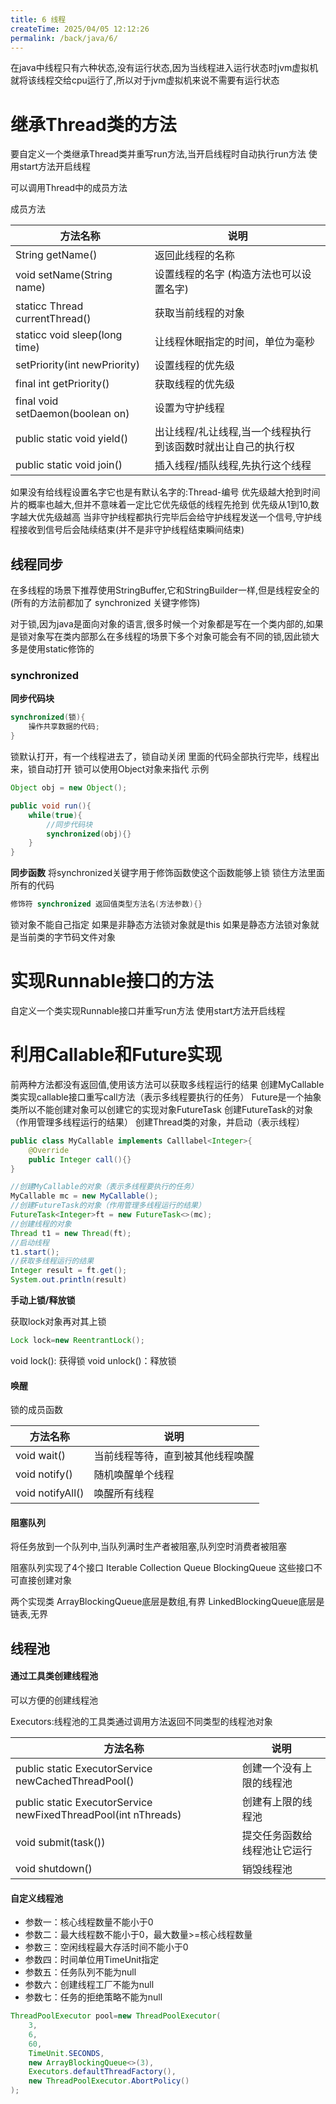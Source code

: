 ```yaml
---
title: 6 线程
createTime: 2025/04/05 12:12:26
permalink: /back/java/6/
---
```

在java中线程只有六种状态,没有运行状态,因为当线程进入运行状态时jvm虚拟机就将该线程交给cpu运行了,所以对于jvm虚拟机来说不需要有运行状态
# 继承Thread类的方法
要自定义一个类继承Thread类并重写run方法,当开启线程时自动执行run方法
使用start方法开启线程

可以调用Thread中的成员方法

成员方法

| 方法名称                             | 说明                              |
| -------------------------------- | ------------------------------- |
| String getName()                 | 返回此线程的名称                        |
| void setName(String name)        | 设置线程的名字 (构造方法也可以设置名字)           |
| staticc Thread currentThread()   | 获取当前线程的对象                       |
| staticc void sleep(long time)    | 让线程休眠指定的时间，单位为毫秒                |
| setPriority(int newPriority)     | 设置线程的优先级                        |
| final int getPriority()          | 获取线程的优先级                        |
| final void setDaemon(boolean on) | 设置为守护线程                         |
| public static void yield()       | 出让线程/礼让线程,当一个线程执行到该函数时就出让自己的执行权 |
| public static void join()        | 插入线程/插队线程,先执行这个线程               |

如果没有给线程设置名字它也是有默认名字的:Thread-编号
优先级越大抢到时间片的概率也越大,但并不意味着一定比它优先级低的线程先抢到
优先级从1到10,数字越大优先级越高
当非守护线程都执行完毕后会给守护线程发送一个信号,守护线程接收到信号后会陆续结束(并不是非守护线程结束瞬间结束)

## 线程同步

在多线程的场景下推荐使用StringBuffer,它和StringBuilder一样,但是线程安全的(所有的方法前都加了 synchronized 关键字修饰)

对于锁,因为java是面向对象的语言,很多时候一个对象都是写在一个类内部的,如果是锁对象写在类内部那么在多线程的场景下多个对象可能会有不同的锁,因此锁大多是使用static修饰的
### synchronized

**同步代码块**
```java
synchronized(锁){
	操作共享数据的代码;
}
```
锁默认打开，有一个线程进去了，锁自动关闭
里面的代码全部执行完毕，线程出来，锁自动打开
锁可以使用Object对象来指代
示例
```java
Object obj = new Object();

public void run(){
	while(true){
		//同步代码块
		synchronized(obj){}
	}
}
```

**同步函数**
将synchronized关键字用于修饰函数使这个函数能够上锁
锁住方法里面所有的代码
```java
修饰符 synchronized 返回值类型方法名(方法参数){}
```
锁对象不能自己指定
如果是非静态方法锁对象就是this
如果是静态方法锁对象就是当前类的字节码文件对象

# 实现Runnable接口的方法
自定义一个类实现Runnable接口并重写run方法
使用start方法开启线程

# 利用Callable和Future实现
前两种方法都没有返回值,使用该方法可以获取多线程运行的结果
创建MyCallable类实现callable接口重写call方法（表示多线程要执行的任务）
Future是一个抽象类所以不能创建对象可以创建它的实现对象FutureTask
创建FutureTask的对象（作用管理多线程运行的结果）
创建Thread类的对象，并启动（表示线程）

```java
public class MyCallable implements Calllabel<Integer>{
	@Override
	public Integer call(){}
}

//创建MyCallable的对象（表示多线程要执行的任务）
MyCallable mc = new MyCallable();
//创建FutureTask的对象（作用管理多线程运行的结果）
FutureTask<Integer>ft = new FutureTask<>(mc);
//创建线程的对象
Thread t1 = new Thread(ft);
//启动线程
t1.start();
//获取多线程运行的结果
Integer result = ft.get();
System.out.println(result)
```

**手动上锁/释放锁**

获取lock对象再对其上锁
```java
Lock lock=new ReentrantLock();
```
void lock(): 获得锁
void unlock()：释放锁

#### 唤醒

锁的成员函数

| 方法名称             | 说明               |
| ---------------- | ---------------- |
| void wait()      | 当前线程等待，直到被其他线程唤醒 |
| void notify()    | 随机唤醒单个线程         |
| void notifyAll() | 唤醒所有线程<br>       |

#### 阻塞队列
将任务放到一个队列中,当队列满时生产者被阻塞,队列空时消费者被阻塞

阻塞队列实现了4个接口
Iterable
Collection
Queue
BlockingQueue
这些接口不可直接创建对象

两个实现类
ArrayBlockingQueue底层是数组,有界
LinkedBlockingQueue底层是链表,无界

## 线程池

#### 通过工具类创建线程池
可以方便的创建线程池

Executors:线程池的工具类通过调用方法返回不同类型的线程池对象

| 方法名称                                                           | 说明             |
| -------------------------------------------------------------- | -------------- |
| public static ExecutorService newCachedThreadPool()            | 创建一个没有上限的线程池   |
| public static ExecutorService newFixedThreadPool(int nThreads) | 创建有上限的线程池      |
| void submit(task())                                            | 提交任务函数给线程池让它运行 |
| void shutdown()                                                | 销毁线程池          |

#### 自定义线程池
- 参数一：核心线程数量不能小于0
- 参数二：最大线程数不能小于0，最大数量>=核心线程数量
- 参数三：空闲线程最大存活时间不能小于0
- 参数四：时间单位用TimeUnit指定
- 参数五：任务队列不能为null
- 参数六：创建线程工厂不能为null
- 参数七：任务的拒绝策略不能为null
```java
ThreadPoolExecutor pool=new ThreadPoolExecutor(
	3,
	6,
	60,
	TimeUnit.SECONDS,
	new ArrayBlockingQueue<>(3),
	Executors.defaultThreadFactory(),
	new ThreadPoolExecutor.AbortPolicy()
);
```
